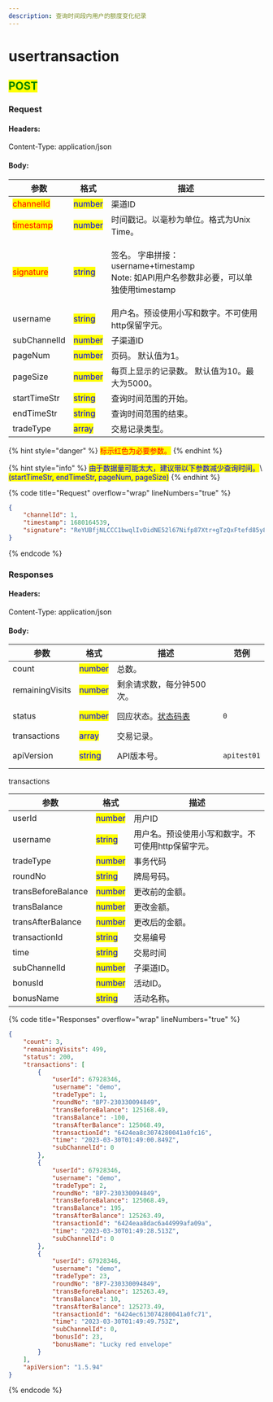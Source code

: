 ```yaml
---
description: 查询时间段内用户的额度变化纪录
---
```


# usertransaction

## <mark style="color:green;">POST</mark>

### **Request**

#### Headers:

Content-Type: application/json

#### Body:

| 参数                                        | 格式                                      | 描述                                                                        |
| ----------------------------------------- | --------------------------------------- | ------------------------------------------------------------------------- |
| <mark style="color:red;">channelId</mark> | <mark style="color:blue;">number</mark> | 渠道ID                                                                      |
| <mark style="color:red;">timestamp</mark> | <mark style="color:blue;">number</mark> | 时间戳记。以毫秒为单位。格式为Unix Time。                                                 |
| <mark style="color:red;">signature</mark> | <mark style="color:blue;">string</mark> | <p>签名。 字串拼接：username+timestamp <br>Note: 如API用户名参数非必要，可以单独使用timestamp</p> |
| username                                  | <mark style="color:blue;">string</mark> | 用户名。预设使用小写和数字。不可使用http保留字元。                                               |
| subChannelId                              | <mark style="color:blue;">number</mark> | 子渠道ID                                                                     |
| pageNum                                   | <mark style="color:blue;">number</mark> | 页码。 默认值为1。                                                                |
| pageSize                                  | <mark style="color:blue;">number</mark> | 每页上显示的记录数。 默认值为10。最大为5000。                                                |
| startTimeStr                              | <mark style="color:blue;">string</mark> | 查询时间范围的开始。                                                                |
| endTimeStr                                | <mark style="color:blue;">string</mark> | 查询时间范围的结束。                                                                |
| tradeType                                 | <mark style="color:blue;">array</mark>  | 交易记录类型。                                                                   |

{% hint style="danger" %}
<mark style="color:red;">标示红色为必要参数。</mark>
{% endhint %}

{% hint style="info" %}
<mark style="color:blue;">由于数据量可能太大，建议带以下参数减少查询时间。</mark>\ <mark style="color:blue;">(startTimeStr, endTimeStr, pageNum, pageSize)</mark>
{% endhint %}

{% code title="Request" overflow="wrap" lineNumbers="true" %}
```json
{
    "channelId": 1,
    "timestamp": 1680164539,
    "signature": "ReYUBfjNLCCC1bwqlIvDidNE52l67Nifp87Xtr+gTzQxFtefd85y8Iya36SW4RqhPy5c8Nz/2CF9X3FtBOqofwUE4zlIDsB5LDao7ILgjzaXZgmYJc6j0T8fGf0knF2kXYfUNak+YouPew/J3hG0tGZ9o7hSAHtMwd8bIMXVd6g="
}
```
{% endcode %}

### **Responses**

#### Headers:

Content-Type: application/json

#### Body:

<table><thead><tr><th>参数</th><th>格式</th><th>描述</th><th data-hidden>范例</th></tr></thead><tbody><tr><td>count</td><td><mark style="color:blue;">number</mark></td><td>总数。</td><td></td></tr><tr><td>remainingVisits</td><td><mark style="color:blue;">number</mark></td><td>剩余请求数，每分钟500次。</td><td></td></tr><tr><td>status</td><td><mark style="color:blue;">number</mark></td><td>回应状态。<a href="../../ebet-zhuang-tai-ma.md#ebet-xiang-ying-de-zhuang-tai-dai-ma">状态码表</a></td><td><pre><code>0
</code></pre></td></tr><tr><td>transactions</td><td><mark style="color:blue;">array</mark></td><td>交易记录。</td><td></td></tr><tr><td>apiVersion</td><td><mark style="color:blue;">string</mark></td><td>API版本号。</td><td><pre><code>apitest01
</code></pre></td></tr></tbody></table>

transactions

| 参数                 | 格式                                      | 描述                          |
| ------------------ | --------------------------------------- | --------------------------- |
| userId             | <mark style="color:blue;">number</mark> | 用户ID                        |
| username           | <mark style="color:blue;">string</mark> | 用户名。预设使用小写和数字。不可使用http保留字元。 |
| tradeType          | <mark style="color:blue;">number</mark> | 事务代码                        |
| roundNo            | <mark style="color:blue;">string</mark> | 牌局号码。                       |
| transBeforeBalance | <mark style="color:blue;">number</mark> | 更改前的金额。                     |
| transBalance       | <mark style="color:blue;">number</mark> | 更改金额。                       |
| transAfterBalance  | <mark style="color:blue;">number</mark> | 更改后的金额。                     |
| transactionId      | <mark style="color:blue;">string</mark> | 交易编号                        |
| time               | <mark style="color:blue;">string</mark> | 交易时间                        |
| subChannelId       | <mark style="color:blue;">number</mark> | 子渠道ID。                      |
| bonusId            | <mark style="color:blue;">number</mark> | 活动ID。                       |
| bonusName          | <mark style="color:blue;">string</mark> | 活动名称。                       |

{% code title="Responses" overflow="wrap" lineNumbers="true" %}
```json
{
    "count": 3,
    "remainingVisits": 499,
    "status": 200,
    "transactions": [
        {
            "userId": 67928346,
            "username": "demo",
            "tradeType": 1,
            "roundNo": "BP7-230330094849",
            "transBeforeBalance": 125168.49,
            "transBalance": -100,
            "transAfterBalance": 125068.49,
            "transactionId": "6424ea8c3074280041a0fc16",
            "time": "2023-03-30T01:49:00.849Z",
            "subChannelId": 0
        },
        {
            "userId": 67928346,
            "username": "demo",
            "tradeType": 2,
            "roundNo": "BP7-230330094849",
            "transBeforeBalance": 125068.49,
            "transBalance": 195,
            "transAfterBalance": 125263.49,
            "transactionId": "6424eaa8dac6a44999afa09a",
            "time": "2023-03-30T01:49:28.513Z",
            "subChannelId": 0
        },
        {
            "userId": 67928346,
            "username": "demo",
            "tradeType": 23,
            "roundNo": "BP7-230330094849",
            "transBeforeBalance": 125263.49,
            "transBalance": 10,
            "transAfterBalance": 125273.49,
            "transactionId": "6424ec613074280041a0fc71",
            "time": "2023-03-30T01:49:49.753Z",
            "subChannelId": 0,
            "bonusId": 23,
            "bonusName": "Lucky red envelope"
        }
    ],
    "apiVersion": "1.5.94"
}
```
{% endcode %}
